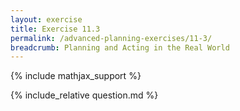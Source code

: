 ```yaml
---
layout: exercise
title: Exercise 11.3
permalink: /advanced-planning-exercises/11-3/
breadcrumb: Planning and Acting in the Real World
---
```


{% include mathjax_support %}

<div><i class="arrow-up loader" data-chapter="advanced-planning-exercises" data-exercise="ex_3" data-rating="0"></i></div>
{% include_relative question.md %}
